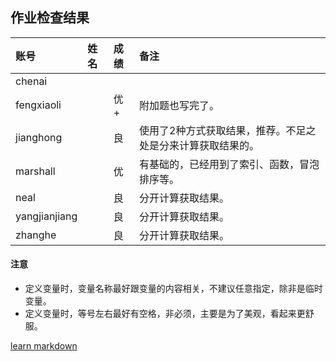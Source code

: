 ## 作业检查结果

|账号           |姓名     |成绩     |备注               |
|:--------------|:--------| :------ |:----------------- |
|chenai         |         |         |                   |
|fengxiaoli     |         |优+      |附加题也写完了。    |
|jianghong      |         |良       |使用了2种方式获取结果，推荐。不足之处是分来计算获取结果的。  |
|marshall       |         |优       |有基础的，已经用到了索引、函数，冒泡排序等。                   |
|neal           |         |良       |分开计算获取结果。                   |
|yangjianjiang  |         |良       |分开计算获取结果。                   |
|zhanghe        |         |良       |分开计算获取结果。                   |


#### 注意
- 定义变量时，变量名称最好跟变量的内容相关，不建议任意指定，除非是临时变量。
- 定义变量时，等号左右最好有空格，非必须，主要是为了美观，看起来更舒服。


[learn markdown](http://note.youdao.com/iyoudao/?p=2411&vendor=unsilent14)
